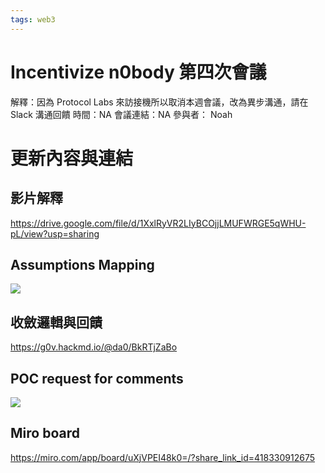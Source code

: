 ```yaml
---
tags: web3
---
```


# Incentivize n0body 第四次會議

解釋：因為 Protocol Labs 來訪接機所以取消本週會議，改為異步溝通，請在 Slack 溝通回饋
時間：NA
會議連結：NA
參與者：
Noah

# 更新內容與連結

## 影片解釋
https://drive.google.com/file/d/1XxlRyVR2LIyBCOjjLMUFWRGE5qWHU-pL/view?usp=sharing

## Assumptions Mapping
![](https://s3-ap-northeast-1.amazonaws.com/g0v-hackmd-images/uploads/upload_b6ccefcb5169aca3a1eabc73de5d4ada.png)


## 收斂邏輯與回饋
https://g0v.hackmd.io/@da0/BkRTjZaBo

## POC request for comments
![](https://s3-ap-northeast-1.amazonaws.com/g0v-hackmd-images/uploads/upload_b9b172870c9aa3da7a5914b6848e0cbb.png)

## Miro board
https://miro.com/app/board/uXjVPEI48k0=/?share_link_id=418330912675